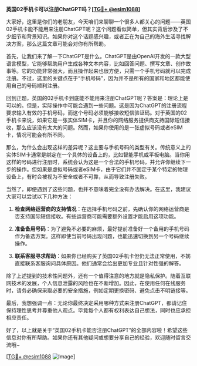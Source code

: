 **英国02手机卡可以注册ChatGPT吗？[[TG💪+ @esim1088](https://t.me/s/esim1088)]**

大家好，这里是你们的老朋友，今天咱们来聊聊一个很多人都关心的问题——英国02手机卡能不能用来注册ChatGPT呢？这个问题看似简单，但其实背后涉及了不少细节和背景知识。如果你对这个话题感兴趣，或者正在为自己的海外生活寻找解决方案，那么这篇文章可能会对你有所帮助。

首先，让我们来了解一下ChatGPT是什么。ChatGPT是由OpenAI开发的一款大型语言模型，它能够帮助用户生成各种文本内容，比如回答问题、撰写文章、创作故事等。它的功能非常强大，而且操作起来也很方便，只需一个手机号码就可以完成注册。不过，这里的关键点在于“手机号码”，因为并不是所有的国家和地区都能使用自己的号码顺利注册。

回到正题，英国的02手机卡到底能不能用来注册ChatGPT呢？答案是：理论上是可以的。但是，实际操作中可能会遇到一些问题。这是因为ChatGPT的注册流程要求输入有效的手机号码，而这个号码必须能够接收短信验证码。对于英国的02手机卡来说，如果它是一张实体SIM卡，并且你的网络服务提供商支持国际短信接收，那么应该没有太大的问题。然而，如果你使用的是一张虚拟号码或者eSIM卡，情况可能会有所不同。

那么，为什么会出现这样的差异呢？这主要与手机号码的类型有关。传统意义上的实体SIM卡通常是绑定在一个具体的设备上的，比如智能手机或平板电脑。当你用这样的号码进行注册时，系统会认为这是一个合法的手机号码，并允许你继续下一步的操作。但如果是虚拟号码或者eSIM卡，由于它们并不固定于某个特定的物理设备上，有时会被视为不安全或者不可靠，从而导致注册失败。

当然了，即便遇到了这些问题，也并不意味着完全没有办法解决。在这里，我建议大家可以尝试以下几种方法：

1. **检查网络运营商的支持情况**：在选择手机号码之前，先确认你的网络运营商是否支持国际短信接收。有些运营商可能需要额外设置才能启用这项功能。

2. **准备备用号码**：为了避免不必要的麻烦，最好提前准备好一个备用的手机号码作为备选方案。这样即使当前号码出现问题，也能迅速切换到另一个号码继续操作。

3. **联系客服寻求帮助**：如果你已经购买了英国02手机卡但仍无法正常使用，不妨直接联系客服询问具体原因。他们通常会给出更加专业且针对性强的解答。

除了上述提到的技术性问题外，还有一个值得注意的地方就是隐私保护。随着互联网技术的发展，个人信息泄露的风险也在不断增加。因此，在使用任何在线服务时，请务必确保采取必要的安全措施，例如定期更换密码、避免点击不明链接等。

最后，我想强调一点：无论你最终决定采用哪种方式来注册ChatGPT，都请记住保持理性思考并尊重他人观点。毕竟每个人都有权利表达自己想法，同时也应承担相应责任。

好了，以上就是关于“英国02手机卡能否注册ChatGPT”的全部内容啦！希望这些信息对你有所帮助。如果你还有其他疑问或想要分享自己的经验，欢迎随时留言交流哦~

[[TG💪+ @esim1088](https://t.me/s/esim1088) ![Image](https://i.postimg.cc/4NQfJmqS/Snipaste-2025-05-13-00-14-12.png)]